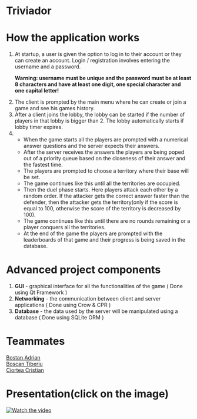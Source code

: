 # Triviador

# How the application works
<ol>
<li>At startup, a user is given the option to log in to their account or they can create an account. Login / registration involves entering the username and a password.

<strong>Warning: username must be unique and the password must be at least 8 characters and have at least one digit, one special character and one capital letter!</strong>
</li>
<li>
The client is prompted by the main menu where he can create or join a game and see his games history.
</li>
<li>
After a client joins the lobby, the lobby can be started if the number of players in that lobby is bigger than 2. The lobby automatically starts if lobby timer expires.
</li>
<li>
<ul><li>
When the game starts all the players are prompted with a numerical answer questions and the server expects their answers.
</li>
<li>
After the server receives the answers the players are being poped out of a priority queue based on the closeness of their answer and the fastest time.
</li>
<li>
The players are prompted to choose a territory where their base will be set.
</li>
<li>
The game continues like this until all the territories are occupied.
</li>
<li>
Then the duel phase starts. Here players attack each other by a random order. If the attacker gets the correct answer faster than the defender, then the attacker gets the territory(only if the score is equal to 100, otherwise the score of the territory is decreased by 100).
</li>
<li>
The game continues like this until there are no rounds remaining or a player conquers all the territories.
</li>
<li>
At the end of the game the players are prompted with the leaderboards of that game and their progress is being saved in the database.
</li>
</ul>
</li>
</ol>

# Advanced project components
<ol>
  <li><strong>GUI</strong> - graphical interface for all the functionalities of the game ( Done using Qt Framework )</li>
  <li><strong>Networking</strong> - the communication between client and server applications ( Done using Crow & CPR ) </li>
  <li><strong>Database</strong> - the data used by the server will be manipulated using a database ( Done using SQLite ORM ) </li>
</ol>

# Teammates
[Bostan Adrian](https://github.com/AdrianBostan2002) \
[Boscan Tiberiu](https://github.com/tbtiberiu) \
[Ciortea Cristian](https://github.com/CristianGabrielCiortea)

# Presentation(click on the image)
[![Watch the video](https://i.imgur.com/Rc0FWrG.png)](https://youtu.be/uKHwdF60wvY)